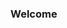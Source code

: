 ### Welcome

<img src="https://komarev.com/ghpvc/?Seyfaro&style=flat-square&color=blue" alt=""/>





